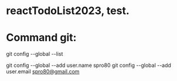 # reactTodoList2023, test.

# Command git:
git config --global --list

git config --global --add user.name spro80
git config --global --add user.email spro80@gmail.com


